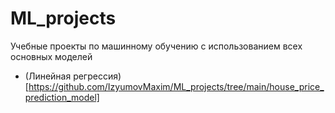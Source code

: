 # ML_projects
Учебные проекты по машинному обучению с использованием всех основных моделей
- (Линейная регрессия)[https://github.com/IzyumovMaxim/ML_projects/tree/main/house_price_prediction_model]
